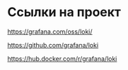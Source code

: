 # Ссылки на проект
https://grafana.com/oss/loki/

https://github.com/grafana/loki

https://hub.docker.com/r/grafana/loki